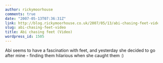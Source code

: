 ```yaml
---
author: rickymoorhouse
comments: true
date: "2007-05-13T07:36:31Z"
link: http://blog.rickymoorhouse.co.uk/2007/05/13/abi-chasing-feet-video/
slug: abi-chasing-feet-video
title: Abi chasing feet (Video)
wordpress_id: 1505
---
```


Abi seems to have a fascination with feet, and yesterday she decided to go after mine - finding them hilarious when she caught them :)
